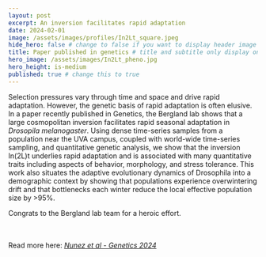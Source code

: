 ```yaml
---
layout: post
excerpt: An inversion facilitates rapid adaptation
date: 2024-02-01
image: /assets/images/profiles/In2Lt_square.jpeg
hide_hero: false # change to false if you want to display header image
title: Paper published in genetics # title and subtitle only display on hero
hero_image: /assets/images/In2Lt_pheno.jpg
hero_height: is-medium
published: true # change this to true
---
```


Selection pressures vary through time and space and drive rapid adaptation. However, the genetic basis of rapid adaptation is often elusive. In a paper recently published in Genetics, the Bergland lab shows that a large cosmopolitan inversion facilitates rapid seasonal adaptation in <i>Drosopila melanogaster</i>. Using dense time-series samples from a population near the UVA campus, coupled with world-wide time-series sampling, and quantitative genetic analysis, we show that the inversion In(2L)t underlies rapid adaptation and is associated with many quantitative traits including aspects of behavior, morphology, and stress tolerance. This work also situates the adaptive evolutionary dynamics of Drosophila into a demographic context by showing that populations experience overwintering drift and that bottlenecks each winter reduce the local effective population size by >95%.

Congrats to the Bergland lab team for a heroic effort.

<br><br>
Read more here: [_Nunez et al - Genetics 2024_](/assets/pdfs/Nunez_etal_2024.pdf)
<br><br>
